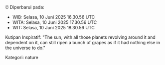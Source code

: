 ⏰ Diperbarui pada:
- WIB: Selasa, 10 Juni 2025 16.30.56 UTC
- WITA: Selasa, 10 Juni 2025 17.30.56 UTC
- WIT: Selasa, 10 Juni 2025 18.30.56 UTC

Kutipan Inspiratif:
"The sun, with all those planets revolving around it and dependent on it, can still ripen a bunch of grapes as if it had nothing else in the universe to do."


Kategori: nature

